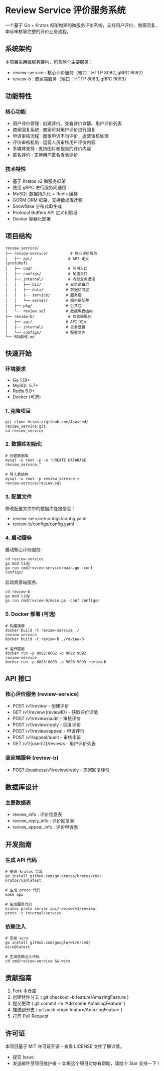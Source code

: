 # Review Service 评价服务系统
一个基于 Go + Kratos 框架构建的微服务评价系统，支持用户评价、商家回复、申诉审核等完整的评价业务流程。

## 系统架构
本项目采用微服务架构，包含两个主要服务：

- review-service : 核心评价服务（端口：HTTP 8082, gRPC 9092）
- review-b : 商家端服务（端口：HTTP 8083, gRPC 9093）
## 功能特性
### 核心功能
-  用户评价管理 : 创建评价、查看评价详情、用户评价列表
-  商家回复系统 : 商家可对用户评价进行回复
-  申诉审核流程 : 商家申诉不当评价，运营审核处理
-  评价审核机制 : 运营人员审核用户评价内容
-  多媒体支持 : 支持图片和视频的评价内容
-  匿名评价 : 支持用户匿名发表评价
### 技术特性
-  基于 Kratos v2 微服务框架
-  使用 gRPC 进行服务间通信
-  MySQL 数据持久化 + Redis 缓存
-  GORM ORM 框架，支持数据库迁移
-  Snowflake 分布式ID生成
-  Protocol Buffers API 定义和验证
-  Docker 容器化部署
##  项目结构
```
review_service/
├── review-service/          # 核心评价服务
│   ├── api/                # API 定义 
(protobuf)
│   ├── cmd/                # 应用入口
│   ├── configs/            # 配置文件
│   ├── internal/           # 内部业务逻辑
│   │   ├── biz/           # 业务逻辑层
│   │   ├── data/          # 数据访问层
│   │   ├── service/       # 服务层
│   │   └── server/        # 服务器配置
│   ├── pkg/               # 公共包
│   └── review.sql         # 数据库表结构
├── review-b/               # 商家端服务
│   ├── api/               # API 定义
│   ├── internal/          # 业务逻辑
│   └── configs/           # 配置文件
└── README.md
```
## 快速开始
### 环境要求
- Go 1.19+
- MySQL 5.7+
- Redis 6.0+
- Docker (可选)
### 1. 克隆项目
```
git clone https://github.com/Asasend/
review_service.git
cd review_service
```
### 2. 数据库初始化
```
# 创建数据库
mysql -u root -p -e "CREATE DATABASE 
review_service;"

# 导入表结构
mysql -u root -p review_service < 
review-service/review.sql
```
### 3. 配置文件
修改配置文件中的数据库连接信息：

- review-service/configs/config.yaml
- review-b/configs/config.yaml
### 4. 启动服务
启动核心评价服务:

```
cd review-service
go mod tidy
go run cmd/review-service/main.go -conf 
configs/
```
启动商家端服务:

```
cd review-b
go mod tidy
go run cmd/review-b/main.go -conf configs/
```
### 5. Docker 部署 (可选)
```
# 构建镜像
docker build -t review-service ./
review-service
docker build -t review-b ./review-b

# 运行容器
docker run -p 8082:8082 -p 9092:9092 
review-service
docker run -p 8083:8083 -p 9093:9093 review-b
```
## API 接口
### 核心评价服务 (review-service)
- POST /v1/review - 创建评价
- GET /v1/review/{reviewID} - 获取评价详情
- POST /v1/review/audit - 审核评价
- POST /v1/review/reply - 回复评价
- POST /v1/review/appeal - 申诉评价
- POST /v1/appeal/audit - 审核申诉
- GET /v1/{userID}/reviews - 用户评价列表
### 商家端服务 (review-b)
- POST /business/v1/review/reply - 商家回复评价
## 数据库设计
### 主要数据表
- review_info : 评价信息表
- review_reply_info : 评价回复表
- review_appeal_info : 评价申诉表
## 开发指南
### 生成 API 代码
```
# 安装 kratos 工具
go install github.com/go-kratos/kratos/cmd/
kratos/v2@latest

# 生成 proto 代码
make api

# 生成服务代码
kratos proto server api/review/v1/review.
proto -t internal/service
```
### 依赖注入
```
# 安装 wire
go install github.com/google/wire/cmd/
wire@latest

# 生成依赖注入代码
cd cmd/review-service && wire
```
## 贡献指南
1. Fork 本仓库
2. 创建特性分支 ( git checkout -b feature/AmazingFeature )
3. 提交更改 ( git commit -m 'Add some AmazingFeature' )
4. 推送到分支 ( git push origin feature/AmazingFeature )
5. 打开 Pull Request
## 许可证
本项目基于 MIT 许可证开源 - 查看 LICENSE 文件了解详情。

- 提交 Issue
- 发送邮件至项目维护者
⭐ 如果这个项目对你有帮助，请给个 Star 支持一下！